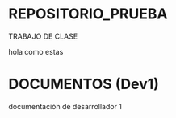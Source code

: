 # REPOSITORIO_PRUEBA
TRABAJO DE CLASE

hola como estas

# DOCUMENTOS (Dev1) 
documentación de desarrollador 1